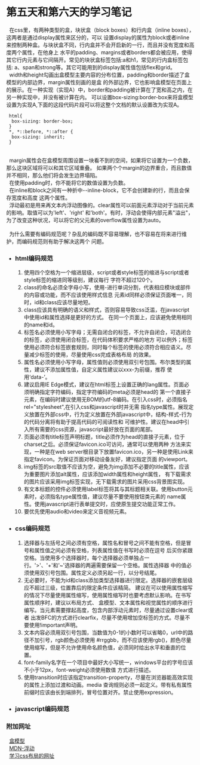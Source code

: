 # 第五天和第六天的学习笔记
  &nbsp;&nbsp;在css里，有两种类型的盒，块状盒（block boxes）和行内盒（inline boxes），这两者是通过display属性来区分的，可以
  设置display的属性为block或者inline来控制两种盒。与块状盒不同，行内盒并不会开启新的一行，而且并没有宽度和高度两个属性，在他身上
  水平的padding、margins或者borders都会被应用，使得其它行内元素与它间隔开。常见的块状盒标签包括:a和h1，常见的行内盒标签包括:
  a、span和strong等。其它可能用到的display属性值包括flex和grid。
  <br>&nbsp;&nbsp;width和height勾画出盒模型主要内容的分布位置，padding和border描述了盒模型的内部边界，margin属性刻画的是盒
  的外部边界，它也影响盒模型在页面上的展示。在一种实现（实现A）中，border和padding被计算在了宽和高之内，在另一种实现中，并没有被计算在内。
  可以设置box-sizing:border-box来将盒模型设置为实现A,下面的这段代码片段可以将这整个文档的默认设置改为实现A。  
  ```
   html{
    box-sizing: border-box;
   }
   *, *::before, *::after {
    box-sizing: inherit;
   }
  ```
  <br>&nbsp;&nbsp;margin属性会在盒模型周围设置一块看不到的空间，如果将它设置为一个负数，那么这块区域将可以和其它区域重叠。
  如果两个个margin的边界重合，而且数值并不相同，那么他们将会发生边界塌陷。
  <br>&nbsp;&nbsp;在使用padding时，你不能将它的数值设置为负数。
  <br>&nbsp;&nbsp;在inline和block之间有一种折中--inline-block，它不会创建新的行，而且会保存宽度和高度
  这两个属性。
  <br>&nbsp;&nbsp;浮动最初是用来再文本内浮动图像的。clear属性可以前面元素浮动对于当前元素的影响。取值可以为'left'、'right'
  和'both'。有时，浮动会使得内部元素"溢出"，为了改变这种状况，可以将它的父元素的overflow属性设置为auto。
  <br>
  <br>&nbsp;&nbsp;为什么需要有编码规范呢？杂乱的编码既不容易理解，也不容易在将来进行维护，而编码规范则有助于解决这两个
  问题。
  * ### html编码规范<br>
    1. 使用四个空格为一个缩进层级，script或者style标签的缩进与script或者style标签的缩进同等级别，建议每行
    字符不超过120个。
    2. class的命名必须全字母小写，使用-进行单词分割，代表相应模块或部件的内容或功能，而不应该使用样式信息
    元素id同样必须保证页面唯一，同时，id和class应该尽量地短。
    3. class应该具有明确的语义和样式，否则容易导致css泛滥，在javascript中使用id和属性选择是更好的方式。
    在同一个页面上，应该避免使用相同的name和id。
    4. 标签名必须使用小写字母；无需自闭合的标签，不允许自闭合，可选闭合的标签，必须使用闭合标签，在代码体积要求严格的地方
    可以例外；标签使用必须符合标签嵌套规则，同时每个标签的使用必须符合相应语义。尽量减少标签的使用，尽量使用css完成表格布局
    的效果。
    5. 属性名必须使用小写字母，属性值则必须使用双引号包围。布尔类型的属性，建议不添加属性值，自定义属性建议以xxx-为前缀，推荐
    使用‘data-’。
    6. 建议启用IE Edge模式，建议在html标签上设置正确的lang属性。页面必须明确指定字符编码，指定字符编码的meta必须是head的
    第一个直接子元素，在编码时建议使用无BOM的utf-8编码。在引入css时，必须指名rel="stylesheet",在引入css和javascript时并无需
    指名type属性。展现定义放置在外部css中，行为定义放置在外部javascript中，结构-样式-行为的代码分离将有助于提高代码的可阅读性和
    可维护性。建议在head中引入所有需要的css资源，javascript最好放在页面的尾部。
    7. 页面必须有title标签声明标题，title必须作为head的直接子元素，位于charset之后。必须保证favicon.ico可访问，通常可以使用两种
    方法来实现，一种是在web server根目录下放置favicon.ico，另一种是使用Link来指定favicon。为保证页面对移动设备友好，建议指定页面
    的viewport。
    8. img标签的src取值不应该为空，避免为img添加不必要的title属性，应该为重要图片添加alt属性，应该添加width属性和height属性，
    有下载需求的图片应该采用img标签实现，无下载需求的图片采用css背景图实现。
    9. 有文本标题的控件必须使用label标签将其与其标题相关联。使用button元素时，必须指名type属性值，建议尽量不要使用按钮类元素的
    name属性。使用javascript进行表单提交时，应使原生提交功能正常工作。
    10. 要优先使用audio和video来定义音视频元素。
  * ### css编码规范
    1. 选择器与左括号之间必须有空格，属性名和冒号之间不能有空格，但是冒号和属性值之间必须有空格，列表属性值在书写时必须在逗号
    后买你紧跟空格。当使用多个选择器时，每个选择器必须单独占一行。'>'、'+'和'~'选择器的两遍需要保留一个空格。属性选择器
    中的值必须使用双引号包围。属性定义必须另起一行，以分号结尾。
    2. 无必要时，不能为id和class添加类型选择器进行限定。选择器的嵌套层级应不超过三级，位置靠后的限定条件应该精简。
    建议在可以使用属性缩写的情况下尽量使用属性缩写，使用属性缩写时也要考虑默认影响。在书写属性顺序时，建议以布局方式、
    盒模型、文本属性和视觉属性的顺序进行编写。当元素需要撑起高度，包含内部浮动元素时，尽量通过设置clear或者
    出发BFC的方式进行clearfix，尽量不使用增加空标签的方式。尽量不要使用!important声明。
    3. 文本内容必须用双引号包围，当数值为0-1的小数时可以省略0，url中的路径不加引号，rgb颜色必须使用
    #rrggbb，而不应该使用rgb()，颜色尽量使用缩写，但是不允许使用命名颜色值，必须同时给出水平和垂直的位置。
    4. font-family名字在一个项目中最好大小写统一，windows平台的字号应该不小于12px，font-weight必须使用数值
    方式进行描述。
    5. 使用transition时应该指定transition-property，尽量在浏览器能高效实现的属性上添加过渡和动画。media
    查询规则必须一起定义。带有私有属性前缀时应该由长到端排列，冒号位置对齐。禁止使用expression。
  * ### javascript编码规范
### 附加网址
&nbsp;&nbsp;[盒模型](https://developer.mozilla.org/en-US/docs/Learn/CSS/Building_blocks/The_box_model)
<br>&nbsp;&nbsp;[MDN-浮动](https://developer.mozilla.org/zh-CN/docs/<>Learn/CSS/CSS_layout/Floats)
<br>&nbsp;&nbsp;[学习css布局的网址](http://zh.learnlayout.com/)


